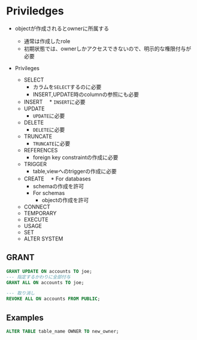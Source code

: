 # Priviledges

* objectが作成されるとownerに所属する
  * 通常は作成したrole
  * 初期状態では、ownerしかアクセスできないので、明示的な権限付与が必要


* Privileges
  * SELECT
    * カラムを`SELECT`するのに必要
    * INSERT,UPDATE時のcolumnの参照にも必要
  * INSERT
  　* `INSERT`に必要
  * UPDATE
    * `UPDATE`に必要
  * DELETE
    * `DELETE`に必要
  * TRUNCATE
    * `TRUNCATE`に必要
  * REFERENCES
    * foreign key constraintの作成に必要
  * TRIGGER
    * table,viewへのtriggerの作成に必要
  * CREATE
  　* For databases
      * schemaの作成を許可
    * For schemas
      * objectの作成を許可
  * CONNECT
  * TEMPORARY
  * EXECUTE
  * USAGE
  * SET
  * ALTER SYSTEM

## GRANT

```sql
GRANT UPDATE ON accounts TO joe;
--- 指定するかわりに全部付与
GRANT ALL ON accounts TO joe;

--- 取り消し
REVOKE ALL ON accounts FROM PUBLIC;
```

## Examples

```sql
ALTER TABLE table_name OWNER TO new_owner;
```
